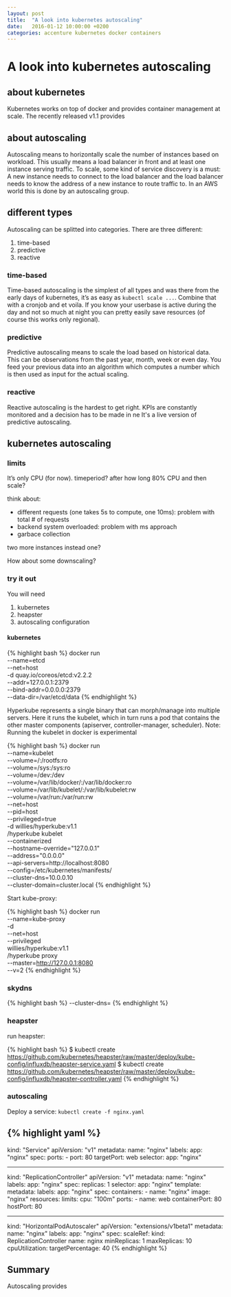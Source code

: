 ```yaml
---
layout: post
title:  "A look into kubernetes autoscaling"
date:   2016-01-12 10:00:00 +0200
categories: accenture kubernetes docker containers
---
```

# A look into kubernetes autoscaling

## about kubernetes
Kubernetes works on top of docker and provides container management at scale. The recently released v1.1 provides

## about autoscaling

Autoscaling means to horizontally scale the number of instances based on workload. This usually means a load balancer in front and at least one instance serving traffic. To scale, some kind of service discovery is a must: A new instance needs to connect to the load balancer and the load balancer needs to know the address of a new instance to route traffic to. In an AWS world this is done by an autoscaling group.

## different types

Autoscaling can be splitted into categories. There are three different:
1. time-based
2. predictive
3. reactive

### time-based
Time-based autoscaling is the simplest of all types and was there from the early days of kubernetes, it’s as easy as `kubectl scale ...`. Combine that with a cronjob and et voila. If you know your userbase is active during the day and not so much at night you can pretty easily save resources (of course this works only regional).

### predictive
Predictive autoscaling means to scale the load based on historical data. This can be observations from the past year, month, week or even day. You feed your previous data into an algorithm which computes a number which is then used as input for the actual scaling.

### reactive
Reactive autoscaling is the hardest to get right. KPIs are constantly monitored and a decision has to be made in ne It's a live version of predictive autoscaling.

## kubernetes autoscaling


### limits
It’s only CPU (for now).
timeperiod? after how long 80% CPU and then scale?

think about:
- different requests (one takes 5s to compute, one 10ms): problem with total # of requests
- backend system overloaded: problem with ms approach
- garbace collection

two more instances instead one?

How about some downscaling?

### try it out
You will need
1. kubernetes
2. heapster
3. autoscaling configuration

#### kubernetes

{% highlight bash %}
docker run \
  --name=etcd \
  --net=host \
  -d quay.io/coreos/etcd:v2.2.2 \
    --addr=127.0.0.1:2379 \
    --bind-addr=0.0.0.0:2379 \
    --data-dir=/var/etcd/data
{% endhighlight %}

Hyperkube represents a single binary that can morph/manage into multiple servers. Here it runs the kubelet, which in turn runs a pod that contains the other master components (apiserver, controller-manager, scheduler). Note: Running the kubelet in docker is experimental

{% highlight bash %}
docker run \
  --name=kubelet \
  --volume=/:/rootfs:ro \
  --volume=/sys:/sys:ro \
  --volume=/dev:/dev \
  --volume=/var/lib/docker/:/var/lib/docker:ro \
  --volume=/var/lib/kubelet/:/var/lib/kubelet:rw \
  --volume=/var/run:/var/run:rw \
  --net=host \
  --pid=host \
  --privileged=true \
  -d willies/hyperkube:v1.1 \
    /hyperkube kubelet \
    --containerized \
    --hostname-override="127.0.0.1" \
    --address="0.0.0.0" \
    --api-servers=http://localhost:8080 \
    --config=/etc/kubernetes/manifests/ \
    --cluster-dns=10.0.0.10 \
    --cluster-domain=cluster.local
{% endhighlight %}

Start kube-proxy:

{% highlight bash %}
docker run \
  --name=kube-proxy \
  -d \
  --net=host \
  --privileged \
  willies/hyperkube:v1.1 \
    /hyperkube proxy \
    --master=http://127.0.0.1:8080 \
    --v=2
{% endhighlight %}

### skydns

{% highlight bash %}
--cluster-dns=
{% endhighlight %}

### heapster

run heapster:

{% highlight bash %}
$ kubectl create https://github.com/kubernetes/heapster/raw/master/deploy/kube-config/influxdb/heapster-service.yaml
$ kubectl create https://github.com/kubernetes/heapster/raw/master/deploy/kube-config/influxdb/heapster-controller.yaml
{% endhighlight %}

### autoscaling

Deploy a service: ```kubectl create -f nginx.yaml```

{% highlight yaml %}
---
kind: "Service"
apiVersion: "v1"
metadata:
  name: "nginx"
  labels:
    app: "nginx"
spec:
  ports:
    - port: 80
      targetPort: web
  selector:
    app: "nginx"

---
kind: "ReplicationController"
apiVersion: "v1"
metadata:
  name: "nginx"
  labels:
    app: "nginx"
spec:
  replicas: 1
  selector:
    app: "nginx"
  template:
    metadata:
      labels:
        app: "nginx"
    spec:
      containers:
        - name: "nginx"
          image: "nginx"
          resources:
            limits:
              cpu: "100m"
          ports:
            - name: web
              containerPort: 80
              hostPort: 80

---
kind: "HorizontalPodAutoscaler"
apiVersion: "extensions/v1beta1"
metadata:
  name: "nginx"
  labels:
    app: "nginx"
spec:
  scaleRef:
    kind: ReplicationController
    name: nginx
  minReplicas: 1
  maxReplicas: 10
  cpuUtilization:
    targetPercentage: 40
{% endhighlight %}

## Summary
Autoscaling provides
